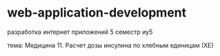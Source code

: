 # web-application-development
разработка интернет приложений 5 семестр иу5

тема: Медицина 11. Расчет дозы инсулина по хлебным единицам (ХЕ)
